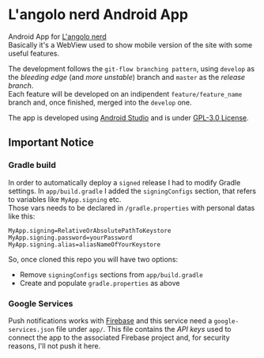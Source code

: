 # L'angolo nerd Android App
Android App for [L'angolo nerd](http://www.langolonerd.it)    
Basically it's a WebView used to show mobile version of the site with some useful features.   
    
The development follows the `git-flow branching pattern`, using `develop` as the _bleeding edge_ (and _more unstable_) branch and `master` as the _release branch_.    
Each feature will be developed on an indipendent `feature/feature_name` branch and, once finished, merged into the `develop` one.    

The app is developed using [Android Studio](https://developer.android.com/studio/index.html) and is under [GPL-3.0 License](https://www.gnu.org/licenses/gpl-3.0.en.html).


## Important Notice
### Gradle build
In order to automatically deploy a `signed` release I had to modify Gradle settings.
In `app/build.gradle` I added the `signingConfigs` section, that refers to variables like `MyApp.signing` etc.    
Those vars needs to be declared in `/gradle.properties` with personal datas like this:

	MyApp.signing=RelativeOrAbsolutePathToKeystore
	MyApp.signing.password=yourPassword
	MyApp.signing.alias=aliasNameOfYourKeystore

So, once cloned this repo you will have two options:
- Remove `signingConfigs` sections from `app/build.gradle`
- Create and populate `gradle.properties` as above

### Google Services
Push notifications works with [Firebase](https://www.firebase.com/) and this service need a `google-services.json` file under `app/`.
This file contains the _API keys_ used to connect the app to the associated Firebase project and, for security reasons, I'll not push it here.